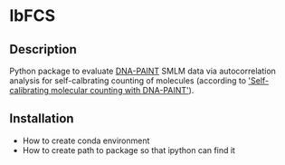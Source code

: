 # lbFCS

## Description
Python package to evaluate [DNA-PAINT][1] SMLM data via autocorrelation analysis for self-calbrating counting of molecules (according to ['Self-calibrating molecular counting
with DNA-PAINT'][2]). 

## Installation
* How to create conda environment
* How to create path to package so that ipython can find it

[1]:https://www.nature.com/articles/nprot.2017.024
[2]:http://not-known-yet.com
